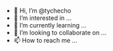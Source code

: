 - 👋 Hi, I’m @tychecho
- 👀 I’m interested in ...
- 🌱 I’m currently learning ...
- 💞️ I’m looking to collaborate on ...
- 📫 How to reach me ...

<!---
tychecho/tychecho is a ✨ special ✨ repository because its `README.md` (this file) appears on your GitHub profile.
You can click the Preview link to take a look at your changes.
--->
